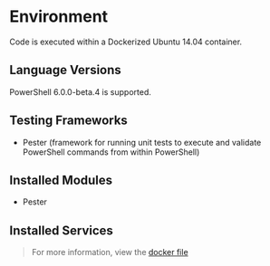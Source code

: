 # Environment

Code is executed within a Dockerized Ubuntu 14.04 container.

## Language Versions

PowerShell 6.0.0-beta.4 is supported.

## Testing Frameworks

- Pester (framework for running unit tests to execute and validate PowerShell commands from within PowerShell)

## Installed Modules

- Pester

## Installed Services

> For more information, view the [docker file](https://github.com/Codewars/codewars-runner-cli/blob/master/docker/powershell.docker)
